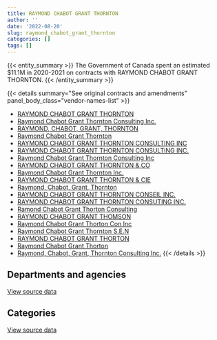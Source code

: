 ```yaml
---
title: RAYMOND CHABOT GRANT THORNTON
author: ''
date: '2022-08-20'
slug: raymond_chabot_grant_thornton
categories: []
tags: []
---
```


<script src="/rmarkdown-libs/htmlwidgets/htmlwidgets.js"></script>
<link href="/rmarkdown-libs/datatables-css/datatables-crosstalk.css" rel="stylesheet" />
<script src="/rmarkdown-libs/datatables-binding/datatables.js"></script>
<script src="/rmarkdown-libs/jquery/jquery-3.6.0.min.js"></script>
<link href="/rmarkdown-libs/dt-core-bootstrap/css/dataTables.bootstrap.min.css" rel="stylesheet" />
<link href="/rmarkdown-libs/dt-core-bootstrap/css/dataTables.bootstrap.extra.css" rel="stylesheet" />
<script src="/rmarkdown-libs/dt-core-bootstrap/js/jquery.dataTables.min.js"></script>
<script src="/rmarkdown-libs/dt-core-bootstrap/js/dataTables.bootstrap.min.js"></script>
<link href="/rmarkdown-libs/crosstalk/css/crosstalk.min.css" rel="stylesheet" />
<script src="/rmarkdown-libs/crosstalk/js/crosstalk.min.js"></script>
<script src="/rmarkdown-libs/htmlwidgets/htmlwidgets.js"></script>
<link href="/rmarkdown-libs/datatables-css/datatables-crosstalk.css" rel="stylesheet" />
<script src="/rmarkdown-libs/datatables-binding/datatables.js"></script>
<script src="/rmarkdown-libs/jquery/jquery-3.6.0.min.js"></script>
<link href="/rmarkdown-libs/dt-core-bootstrap/css/dataTables.bootstrap.min.css" rel="stylesheet" />
<link href="/rmarkdown-libs/dt-core-bootstrap/css/dataTables.bootstrap.extra.css" rel="stylesheet" />
<script src="/rmarkdown-libs/dt-core-bootstrap/js/jquery.dataTables.min.js"></script>
<script src="/rmarkdown-libs/dt-core-bootstrap/js/dataTables.bootstrap.min.js"></script>
<link href="/rmarkdown-libs/crosstalk/css/crosstalk.min.css" rel="stylesheet" />
<script src="/rmarkdown-libs/crosstalk/js/crosstalk.min.js"></script>

{{< entity_summary >}}
The Government of Canada spent an estimated \$11.1M in 2020-2021 on contracts with RAYMOND CHABOT GRANT THORNTON.
{{< /entity_summary >}}

{{< details summary="See original contracts and amendments" panel_body_class="vendor-names-list" >}}
- [RAYMOND CHABOT GRANT THORNTON](https://search.open.canada.ca/en/ct/?sort=contract_value_f%20desc&page=1&search_text=%22RAYMOND%20CHABOT%20GRANT%20THORNTON%22)
- [Raymond Chabot Grant Thornton Consulting Inc.](https://search.open.canada.ca/en/ct/?sort=contract_value_f%20desc&page=1&search_text=%22Raymond%20Chabot%20Grant%20Thornton%20Consulting%20Inc.%22)
- [RAYMOND, CHABOT, GRANT, THORNTON](https://search.open.canada.ca/en/ct/?sort=contract_value_f%20desc&page=1&search_text=%22RAYMOND%2c%20CHABOT%2c%20GRANT%2c%20THORNTON%22)
- [Raymond Chabot Grant Thornton](https://search.open.canada.ca/en/ct/?sort=contract_value_f%20desc&page=1&search_text=%22Raymond%20Chabot%20Grant%20Thornton%22)
- [RAYMOND CHABOT GRANT THORNTON CONSULTING INC](https://search.open.canada.ca/en/ct/?sort=contract_value_f%20desc&page=1&search_text=%22RAYMOND%20CHABOT%20GRANT%20THORNTON%20CONSULTING%20INC%22)
- [RAYMOND CHABOT GRANT THORNTON CONSULTING INC.](https://search.open.canada.ca/en/ct/?sort=contract_value_f%20desc&page=1&search_text=%22RAYMOND%20CHABOT%20GRANT%20THORNTON%20CONSULTING%20INC.%22)
- [Raymond Chabot Grant Thornton Consulting Inc](https://search.open.canada.ca/en/ct/?sort=contract_value_f%20desc&page=1&search_text=%22Raymond%20Chabot%20Grant%20Thornton%20Consulting%20Inc%22)
- [RAYMOND CHABOT GRANT THORNTON & CO](https://search.open.canada.ca/en/ct/?sort=contract_value_f%20desc&page=1&search_text=%22RAYMOND%20CHABOT%20GRANT%20THORNTON%20%26%20CO%22)
- [Raymond Chabot Grant Thornton Inc.](https://search.open.canada.ca/en/ct/?sort=contract_value_f%20desc&page=1&search_text=%22Raymond%20Chabot%20Grant%20Thornton%20Inc.%22)
- [RAYMOND CHABOT GRANT THORNTON & CIE](https://search.open.canada.ca/en/ct/?sort=contract_value_f%20desc&page=1&search_text=%22RAYMOND%20CHABOT%20GRANT%20THORNTON%20%26%20CIE%22)
- [Raymond, Chabot, Grant, Thornton](https://search.open.canada.ca/en/ct/?sort=contract_value_f%20desc&page=1&search_text=%22Raymond%2c%20Chabot%2c%20Grant%2c%20Thornton%22)
- [RAYMOND CHABOT GRANT THORNTON CONSEIL INC.](https://search.open.canada.ca/en/ct/?sort=contract_value_f%20desc&page=1&search_text=%22RAYMOND%20CHABOT%20GRANT%20THORNTON%20CONSEIL%20INC.%22)
- [RAYMOND CHABOT GRANT THORNTON CONSUTING INC.](https://search.open.canada.ca/en/ct/?sort=contract_value_f%20desc&page=1&search_text=%22RAYMOND%20CHABOT%20GRANT%20THORNTON%20CONSUTING%20INC.%22)
- [Ramond Chabot Grant Thorton Consulting](https://search.open.canada.ca/en/ct/?sort=contract_value_f%20desc&page=1&search_text=%22Ramond%20Chabot%20Grant%20Thorton%20Consulting%22)
- [RAYMOND CHABOT GRANT THOMSON](https://search.open.canada.ca/en/ct/?sort=contract_value_f%20desc&page=1&search_text=%22RAYMOND%20CHABOT%20GRANT%20THOMSON%22)
- [Raymond Chabot Grant Thorton Con Inc](https://search.open.canada.ca/en/ct/?sort=contract_value_f%20desc&page=1&search_text=%22Raymond%20Chabot%20Grant%20Thorton%20Con%20Inc%22)
- [Raymond Chabot Grant Thornton S.E.N](https://search.open.canada.ca/en/ct/?sort=contract_value_f%20desc&page=1&search_text=%22Raymond%20Chabot%20Grant%20Thornton%20S.E.N%22)
- [RAYMOND CHABOT GRANT THORTON](https://search.open.canada.ca/en/ct/?sort=contract_value_f%20desc&page=1&search_text=%22RAYMOND%20CHABOT%20GRANT%20THORTON%22)
- [Raymond Chabot Grant Thorton](https://search.open.canada.ca/en/ct/?sort=contract_value_f%20desc&page=1&search_text=%22Raymond%20Chabot%20Grant%20Thorton%22)
- [Raymond, Chabot, Grant, Thornton Consulting Inc.](https://search.open.canada.ca/en/ct/?sort=contract_value_f%20desc&page=1&search_text=%22Raymond%2c%20Chabot%2c%20Grant%2c%20Thornton%20Consulting%20Inc.%22)
{{< /details >}}

## Departments and agencies

<div id="htmlwidget-1" style="width:100%;height:auto;" class="datatables html-widget"></div>
<script type="application/json" data-for="htmlwidget-1">{"x":{"style":"bootstrap","filter":"none","vertical":false,"data":[["<a href=\"/departments/aandc-aadnc/\">Crown-Indigenous Relations and Northern Affairs Canada<\/a>","<a href=\"/departments/acoa-apeca/\">Atlantic Canada Opportunities Agency<\/a>","<a href=\"/departments/atssc-scdata/\">Administrative Tribunals Support Service of Canada<\/a>","<a href=\"/departments/cas-satj/\">Courts Administration Service<\/a>","<a href=\"/departments/cbsa-asfc/\">Canada Border Services Agency<\/a>","<a href=\"/departments/cer-rec/\">Canada Energy Regulator<\/a>","<a href=\"/departments/cfia-acia/\">Canadian Food Inspection Agency<\/a>","<a href=\"/departments/cgc-ccg/\">Canadian Grain Commission<\/a>","<a href=\"/departments/cic/\">Immigration, Refugees and Citizenship Canada<\/a>","<a href=\"/departments/cihr-irsc/\">Canadian Institutes of Health Research<\/a>","<a href=\"/departments/cnsc-ccsn/\">Canadian Nuclear Safety Commission<\/a>","<a href=\"/departments/dfatd-maecd/\">Global Affairs Canada<\/a>","<a href=\"/departments/dfo-mpo/\">Fisheries and Oceans Canada<\/a>","<a href=\"/departments/dnd-mdn/\">National Defence<\/a>","<a href=\"/departments/ec/\">Environment and Climate Change Canada<\/a>","<a href=\"/departments/elections/\">Elections Canada<\/a>","<a href=\"/departments/esdc-edsc/\">Employment and Social Development Canada<\/a>","<a href=\"/departments/fcac-acfc/\">Financial Consumer Agency of Canada<\/a>","<a href=\"/departments/fin/\">Department of Finance Canada<\/a>","<a href=\"/departments/hc-sc/\">Health Canada<\/a>","<a href=\"/departments/iaac-aeic/\">Impact Assessment Agency of Canada<\/a>","<a href=\"/departments/ic/\">Innovation, Science and Economic Development Canada<\/a>","<a href=\"/departments/infc/\">Infrastructure Canada<\/a>","<a href=\"/departments/isc-sac/\">Indigenous Services Canada<\/a>","<a href=\"/departments/jus/\">Department of Justice Canada<\/a>","<a href=\"/departments/nrc-cnrc/\">National Research Council Canada<\/a>","<a href=\"/departments/nrcan-rncan/\">Natural Resources Canada<\/a>","<a href=\"/departments/nserc-crsng/\">Natural Sciences and Engineering Research Council of Canada<\/a>","<a href=\"/departments/oag-bvg/\">Office of the Auditor General of Canada<\/a>","<a href=\"/departments/ocol-clo/\">Office of the Commissioner of Official Languages<\/a>","<a href=\"/departments/oic-ci/\">Office of the Information Commissioner of Canada<\/a>","<a href=\"/departments/opc-cpvp/\">Office of the Privacy Commissioner of Canada<\/a>","<a href=\"/departments/osfi-bsif/\">Office of the Superintendent of Financial Institutions Canada<\/a>","<a href=\"/departments/pc/\">Parks Canada<\/a>","<a href=\"/departments/pch/\">Canadian Heritage<\/a>","<a href=\"/departments/pco-bcp/\">Privy Council Office<\/a>","<a href=\"/departments/phac-aspc/\">Public Health Agency of Canada<\/a>","<a href=\"/departments/polar-polaire/\">Polar Knowledge Canada<\/a>","<a href=\"/departments/ppsc-sppc/\">Public Prosecution Service of Canada<\/a>","<a href=\"/departments/ps-sp/\">Public Safety Canada<\/a>","<a href=\"/departments/pwgsc-tpsgc/\">Public Services and Procurement Canada<\/a>","<a href=\"/departments/rcmp-grc/\">Royal Canadian Mounted Police<\/a>","<a href=\"/departments/ssc-spc/\">Shared Services Canada<\/a>","<a href=\"/departments/tc/\">Transport Canada<\/a>","<a href=\"/departments/vac-acc/\">Veterans Affairs Canada<\/a>"],[854151.44,5490.1,6908.16,null,568193.3,326948.28,69156,39353.25,162537.71,null,null,936798.56,null,null,24845.88,null,null,null,56642.31,243979.93,null,1017310.55,null,79800,115799.89,73045.88,860315.95,null,83566.35,113873.1,null,13222.12,86898.59,null,339056.83,null,68459.81,null,10978.98,null,148896.39,null,168548.09,null,24521],[854151.44,19464.9,81338.06,24789.38,430708.38,25000,null,51305.87,null,null,24577.5,1170452.13,null,null,141721.06,2246888.16,null,431856.34,null,206640.26,null,996765.38,244911.72,177600.61,96526.25,null,97346.87,23672.01,102154.39,149729.51,68783.79,9772.88,221123.18,null,481582.77,24577.5,211207.75,null,37752.27,730278.77,343726.42,null,168548.09,180050.17,725570.54],[985910.06,19550,null,30510,2155271.2,40687.5,81360,51446.44,null,24916.5,38137.5,1250146.78,9968.59,20832.22,56610.81,2253044.02,null,null,null,207206.4,null,17797.5,218260.52,null,197444.01,null,188447.12,35313.99,159101.12,214686.77,null,null,102503.17,null,302192.41,45200,86282.34,69071.11,38307,1272400.65,560280.15,39550,98819.97,172905.33,870140.81],[854151.44,null,null,9048.31,1038081.07,null,null,8574.41,null,null,65229.25,1316150.85,29706.41,409955.74,null,1639403.89,45987.23,null,13242.19,221570.69,95048.23,69492.91,34608.73,170162.87,236955.75,56679.15,588523.43,null,166764.14,250489.46,null,30329.7,109090.2,47356.69,381917.34,null,null,97716.89,38137.5,1340098.67,717170.41,null,39324,113522.63,892775.88]],"container":"<table class=\"table table-striped table-hover row-border order-column display\">\n  <thead>\n    <tr>\n      <th>Department<\/th>\n      <th>2017-2018<\/th>\n      <th>2018-2019<\/th>\n      <th>2019-2020<\/th>\n      <th>2020-2021<\/th>\n    <\/tr>\n  <\/thead>\n<\/table>","options":{"order":[[4,"desc"]],"pageLength":10,"autoWidth":true,"columnDefs":[{"targets":1,"render":"function(data, type, row, meta) {\n    return type !== 'display' ? data : DTWidget.formatCurrency(data, \"$\", 2, 3, \",\", \".\", true, null);\n  }"},{"targets":2,"render":"function(data, type, row, meta) {\n    return type !== 'display' ? data : DTWidget.formatCurrency(data, \"$\", 2, 3, \",\", \".\", true, null);\n  }"},{"targets":3,"render":"function(data, type, row, meta) {\n    return type !== 'display' ? data : DTWidget.formatCurrency(data, \"$\", 2, 3, \",\", \".\", true, null);\n  }"},{"targets":4,"render":"function(data, type, row, meta) {\n    return type !== 'display' ? data : DTWidget.formatCurrency(data, \"$\", 2, 3, \",\", \".\", true, null);\n  }"},{"width":"16%","targets":[1,2,3,4]},{"className":"dt-right","targets":[1,2,3,4]}],"orderClasses":false}},"evals":["options.columnDefs.0.render","options.columnDefs.1.render","options.columnDefs.2.render","options.columnDefs.3.render"],"jsHooks":[]}</script>
<p class="text-right">
<a href="https://github.com/GoC-Spending/contracts-data/tree/main/data/out/vendors/raymond_chabot_grant_thornton/summary_by_fiscal_year_by_department.csv" class="source-data-link btn btn-link">View source data</a>
</p>

## Categories

<div id="htmlwidget-2" style="width:100%;height:auto;" class="datatables html-widget"></div>
<script type="application/json" data-for="htmlwidget-2">{"x":{"style":"bootstrap","filter":"none","vertical":false,"data":[["<a href=\"/categories/2_professional_services/\">Professional services<\/a>","<a href=\"/categories/3_information_technology/\">Information technology<\/a>","<a href=\"/categories/7_travel/\">Travel<\/a>",null],[6159128.05,340170.4,null,null],[10557319.29,190523.14,52731.92,null],[10845541.35,1027556.38,22559.25,18645],[10113651.45,1013614.58,null,null]],"container":"<table class=\"table table-striped table-hover row-border order-column display\">\n  <thead>\n    <tr>\n      <th>Category<\/th>\n      <th>2017-2018<\/th>\n      <th>2018-2019<\/th>\n      <th>2019-2020<\/th>\n      <th>2020-2021<\/th>\n    <\/tr>\n  <\/thead>\n<\/table>","options":{"order":[[4,"desc"]],"dom":"t","pageLength":30,"autoWidth":true,"columnDefs":[{"targets":1,"render":"function(data, type, row, meta) {\n    return type !== 'display' ? data : DTWidget.formatCurrency(data, \"$\", 2, 3, \",\", \".\", true, null);\n  }"},{"targets":2,"render":"function(data, type, row, meta) {\n    return type !== 'display' ? data : DTWidget.formatCurrency(data, \"$\", 2, 3, \",\", \".\", true, null);\n  }"},{"targets":3,"render":"function(data, type, row, meta) {\n    return type !== 'display' ? data : DTWidget.formatCurrency(data, \"$\", 2, 3, \",\", \".\", true, null);\n  }"},{"targets":4,"render":"function(data, type, row, meta) {\n    return type !== 'display' ? data : DTWidget.formatCurrency(data, \"$\", 2, 3, \",\", \".\", true, null);\n  }"},{"width":"16%","targets":[1,2,3,4]},{"className":"dt-right","targets":[1,2,3,4]}],"orderClasses":false,"lengthMenu":[10,25,30,50,100]}},"evals":["options.columnDefs.0.render","options.columnDefs.1.render","options.columnDefs.2.render","options.columnDefs.3.render"],"jsHooks":[]}</script>
<p class="text-right">
<a href="https://github.com/GoC-Spending/contracts-data/tree/main/data/out/vendors/raymond_chabot_grant_thornton/summary_by_fiscal_year_by_category.csv" class="source-data-link btn btn-link">View source data</a>
</p>

